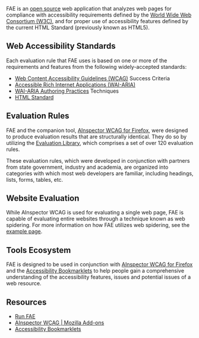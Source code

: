 FAE is an [open source](https://opensource.org/osd-annotated) web application that analyzes web pages for compliance with accessibility requirements defined by the [World Wide Web Consortium (W3C)](https://www.w3.org/), and for proper use of accessibility features defined by the current HTML Standard (previously known as HTML5).

## Web Accessibility Standards

Each evaluation rule that FAE uses is based on one or more of the requirements and features from the following widely-accepted standards:

* [Web Content Accessibility Guidelines (WCAG)](https://www.w3.org/TR/WCAG/) Success Criteria
* [Accessible Rich Internet Applications (WAI-ARIA)](https://www.w3.org/TR/wai-aria/)
* [WAI-ARIA Authoring Practices](https://www.w3.org/TR/wai-aria-practices/) Techniques
* [HTML Standard](https://html.spec.whatwg.org/multipage/)

## Evaluation Rules

FAE and the companion tool, [AInspector WCAG for Firefox](/tools/ainspector), were designed to produce evaluation results that are structurally identical. They do so by utilizing the [Evaluation Library](/tools/evaluation-library), which comprises a set of over 120 evaluation rules.

These evaluation rules, which were developed in conjunction with partners from state government, industry and academia, are organized into categories with which most web developers are familiar, including headings, lists, forms, tables, etc.

## Website Evaluation

While AInspector WCAG is used for evaluating a single web page, FAE is capable of evaluating entire websites through a technique known as web spidering. For more information on how FAE utilizes web spidering, see the [example page](/tools/spidering).

## Tools Ecosystem

FAE is designed to be used in conjunction with [AInspector WCAG for Firefox](/tools/ainspector) and the [Accessibility Bookmarklets](/tools/accessibility-bookmarklets) to help people gain a comprehensive understanding of the accessibility features, issues and potential issues of a web resource.

## Resources

* [Run FAE](https://fae.disability.illinois.edu/)
* [AInspector WCAG | Mozilla Add-ons](https://addons.mozilla.org/en-US/firefox/addon/ainspector-wcag/)
* [Accessibility Bookmarklets](https://accessibility-bookmarklets.org/)
